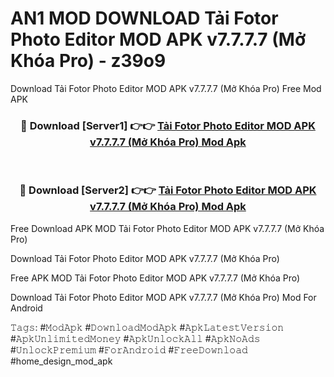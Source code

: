 # AN1 MOD DOWNLOAD Tải Fotor Photo Editor MOD APK v7.7.7.7 (Mở Khóa Pro) - z39o9
Download Tải Fotor Photo Editor MOD APK v7.7.7.7 (Mở Khóa Pro) Free Mod APK

<div align="center">
<h3>🔴 Download [Server1] 👉👉 <a href="https://apk-comot.site?title=Tải_Fotor_Photo_Editor_MOD_APK_v7.7.7.7_(Mở_Khóa_Pro)">Tải Fotor Photo Editor MOD APK v7.7.7.7 (Mở Khóa Pro) Mod Apk</a></h3><br>

<h3>🔴 Download [Server2] 👉👉 <a href="https://apk-comot.site?title=Tải_Fotor_Photo_Editor_MOD_APK_v7.7.7.7_(Mở_Khóa_Pro)">Tải Fotor Photo Editor MOD APK v7.7.7.7 (Mở Khóa Pro) Mod Apk</a></h3>
</div>


Free Download APK MOD Tải Fotor Photo Editor MOD APK v7.7.7.7 (Mở Khóa Pro)

Download Tải Fotor Photo Editor MOD APK v7.7.7.7 (Mở Khóa Pro) 

Free APK MOD Tải Fotor Photo Editor MOD APK v7.7.7.7 (Mở Khóa Pro) 

Download Tải Fotor Photo Editor MOD APK v7.7.7.7 (Mở Khóa Pro) Mod For Android

𝚃𝚊𝚐𝚜: #𝙼𝚘𝚍𝙰𝚙𝚔 #𝙳𝚘𝚠𝚗𝚕𝚘𝚊𝚍𝙼𝚘𝚍𝙰𝚙𝚔 #𝙰𝚙𝚔𝙻𝚊𝚝𝚎𝚜𝚝𝚅𝚎𝚛𝚜𝚒𝚘𝚗 #𝙰𝚙𝚔𝚄𝚗𝚕𝚒𝚖𝚒𝚝𝚎𝚍𝙼𝚘𝚗𝚎𝚢 #𝙰𝚙𝚔𝚄𝚗𝚕𝚘𝚌𝚔𝙰𝚕𝚕 #𝙰𝚙𝚔𝙽𝚘𝙰𝚍𝚜 #𝚄𝚗𝚕𝚘𝚌𝚔𝙿𝚛𝚎𝚖𝚒𝚞𝚖 #𝙵𝚘𝚛𝙰𝚗𝚍𝚛𝚘𝚒𝚍 #𝙵𝚛𝚎𝚎𝙳𝚘𝚠𝚗𝚕𝚘𝚊𝚍 #home_design_mod_apk